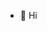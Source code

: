 - 👋 Hi 
<!---
AlphaSQ/AlphaSQ is a ✨ special ✨ repository because its `README.md` (this file) appears on your GitHub profile.
You can click the Preview link to take a look at your changes.
--->
